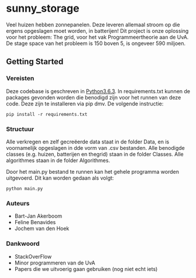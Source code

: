 # sunny_storage

Veel huizen hebben zonnepanelen. Deze leveren allemaal stroom op die ergens opgeslagen moet worden, in batterijen!
Dit project is onze oplossing voor het probleem: The grid, voor het vak Programmeertheorie aan de UvA. De stage space van het probleem is 150 boven 5, is ongeveer 590 miljoen.

## Getting Started

### Vereisten

Deze codebase is geschreven in [Python3.6.3](https://www.python.org/downloads/). In requirements.txt kunnen de packages gevonden worden die benodigd zijn voor het runnen van deze code. Deze zijn te installeren via pip dmv. De volgende instructie:

```
pip install -r requirements.txt
```

### Structuur

Alle verkregen en zelf gecreëerde data staat in de folder Data, en is voornamelijk opgeslagen in dde vorm van .csv bestanden.
Alle benodigde classes (e.g. huizen, batterijen en thegrid) staan in de folder Classes.
Alle algorithmes staan in de folder Algorithmes.

Door het main.py bestand te runnen kan het gehele programma worden uitgevoerd.
Dit kan worden gedaan als volgt:
```
python main.py
```
### Auteurs
* Bart-Jan Akerboom
* Feline Benavides
* Jochem van den Hoek

### Dankwoord

* StackOverFlow
* Minor programmeren van de UvA
* Papers die we uitvoerig gaan gebruiken (nog niet echt iets)
